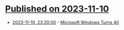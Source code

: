 # [Published on 2023-11-10](index.md)

* [2023-11-10, 23:20:00](https://tech.slashdot.org/story/23/11/10/2131256/microsoft-windows-turns-40?utm_source=rss1.0mainlinkanon&utm_medium=feed) - [Microsoft Windows Turns 40](https://tech.slashdot.org/story/23/11/10/2131256/microsoft-windows-turns-40?utm_source=rss1.0mainlinkanon&utm_medium=feed)
